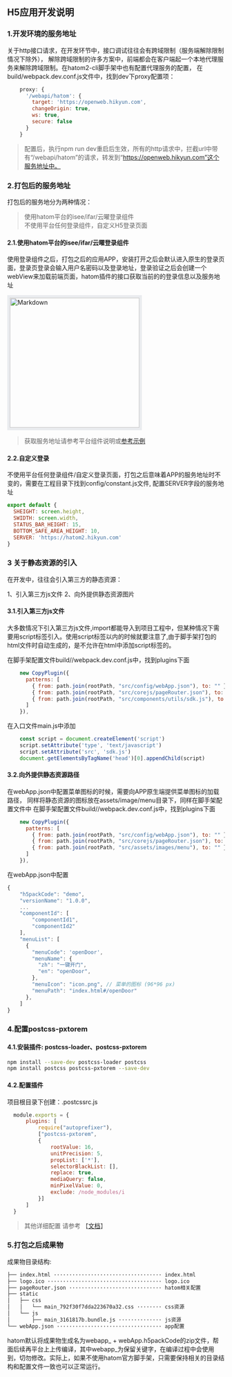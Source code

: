 ## H5应用开发说明


### 1.开发环境的服务地址

关于http接口请求，在开发环节中，接口调试往往会有跨域限制（服务端解除限制情况下除外）， 解除跨域限制的许多方案中，前端都会在客户端起一个本地代理服务来解除跨域限制。在hatom2-cli脚手架中也有配置代理服务的配置， 在build/webpack.dev.conf.js文件中，找到dev下proxy配置项：

```javascript
    proxy: {
      '/webapi/hatom': {
        target: 'https://openweb.hikyun.com',
        changeOrigin: true,
        ws: true,
        secure: false
      }
    }
```
> 配置后，执行npm run dev重启后生效，所有的http请求中，拦截url中带有“/webapi/hatom”的请求，转发到“https://openweb.hikyun.com”这个服务地址中。



### 2.打包后的服务地址

打包后的服务地分为两种情况：
> 使用hatom平台的isee/ifar/云曜登录组件 <br />
> 不使用平台任何登录组件，自定义H5登录页面

#### 2.1.使用hatom平台的isee/ifar/云曜登录组件
使用登录组件之后，打包之后的应用APP，安装打开之后会默认进入原生的登录页面，登录页登录会输入用户名密码以及登录地址，登录验证之后会创建一个webView来加载前端页面，hatom插件的接口获取当前的的登录信息以及服务地址

<div align="left">
  <img width="300px" src="https://infocloud-hatom.oss-cn-hangzhou.aliyuncs.com/hatom/doc/resource/AppBuild/images/app-service-address.png" alt="Markdown" style="border: 6px solid #EAECEF;"/>
</div>

> 获取服务地址请参考平台组件说明或[参考示例](../example/example1)

#### 2.2.自定义登录
不使用平台任何登录组件/自定义登录页面，打包之后意味着APP的服务地址时不变的，需要在工程目录下找到config/constant.js文件, 配置SERVER字段的服务地址

```javascript
export default {
  SHEIGHT: screen.height,
  SWIDTH: screen.width,
  STATUS_BAR_HEIGHT: 15,
  BOTTOM_SAFE_AREA_HEIGHT: 10,
  SERVER: 'https://hatom2.hikyun.com'
}
```

### 3 关于静态资源的引入

在开发中，往往会引入第三方的静态资源：

1、引入第三方js文件
2、向外提供静态资源图片

#### 3.1.引入第三方js文件
大多数情况下引入第三方js文件,import都能导入到项目工程中，但某种情况下需要用script标签引入。使用script标签以内的时候就要注意了,由于脚手架打包的html文件时自动生成的，是不允许在html中添加script标签的。

在脚手架配置文件build//webpack.dev.conf.js中，找到plugins下面

```javascript
    new CopyPlugin({
      patterns: [
        { from: path.join(rootPath, "src/config/webApp.json"), to: "" },
        { from: path.join(rootPath, "src/corejs/pageRouter.json"), to: "" },
        { from: path.join(rootPath, "src/components/utils/sdk.js"), to: "" }, // 添加
      ]
    }),
```

在入口文件main.js中添加

```javascript
    const script = document.createElement('script')
    script.setAttribute('type', 'text/javascript')
    script.setAttribute('src', 'sdk.js')
    document.getElementsByTagName('head')[0].appendChild(script)
```


#### 3.2.向外提供静态资源路径

在webApp.json中配置菜单图标的时候，需要向APP原生端提供菜单图标的加载路径，
同样将静态资源的图标放在assets/image/menu目录下，同样在脚手架配置文件中
在脚手架配置文件build//webpack.dev.conf.js中，找到plugins下面

```javascript
    new CopyPlugin({
      patterns: [
        { from: path.join(rootPath, "src/config/webApp.json"), to: "" },
        { from: path.join(rootPath, "src/corejs/pageRouter.json"), to: "" },
        { from: path.join(rootPath, "src/assets/images/menu"), to: "" }, // 添加
      ]
    }),
```

在webApp.json中配置

```javascript
{
    "h5packCode": "demo",
    "versionName": "1.0.0",
    ...
    "componentId": [
        "componentId1",
        "componentId2"
    ],
    "menuList": [
      {
        "menuCode": 'openDoor',
        "menuName": {
          "zh": "一键开门",
          "en": "openDoor",
        },
        "menuIcon": "icon.png", // 菜单的图标 (96*96 px)
        "menuPath": "index.html#/openDoor"
      },
    ]
}

```

### 4.配置postcss-pxtorem

#### 4.1.安装插件: postcss-loader、postcss-pxtorem

```bash
npm install --save-dev postcss-loader postcss
npm install postcss postcss-pxtorem --save-dev
```

#### 4.2.配置插件

项目根目录下创建：.postcssrc.js

```javascript
  module.exports = {
      plugins: [
          require("autoprefixer"),
          ["postcss-pxtorem",
          {
              rootValue: 16,
              unitPrecision: 5,
              propList: ['*'],
              selectorBlackList: [],
              replace: true,
              mediaQuery: false,
              minPixelValue: 0,
              exclude: /node_modules/i
          }]
      ]
  }
```
> 其他详细配置 请参考 【[文档](https://www.npmjs.com/package/postcss-pxtorem)】

### 5.打包之后成果物
成果物目录结构:

``` bash
├── index.html ··································· index.html
├── logo.ico ····································· logo.ico
├── pageRouter.json ······························ hatom相关配置
├── static
│   ├── css
│   │   └── main_792f30f7dda223670a32.css ········ css资源
│   └── js
│       ├── main_3161817b.bundle.js ·············· js资源
└── webApp.json ·································· app配置
```

hatom默认将成果物生成名为webapp_ + webApp.h5packCode的zip文件，帮面后续再平台上上传编译，其中webapp_为保留关键字，在编译过程中会使用到，切勿修改。实际上，如果不使用hatom官方脚手架，只需要保持相关的目录结构和配置文件一致也可以正常运行。 

